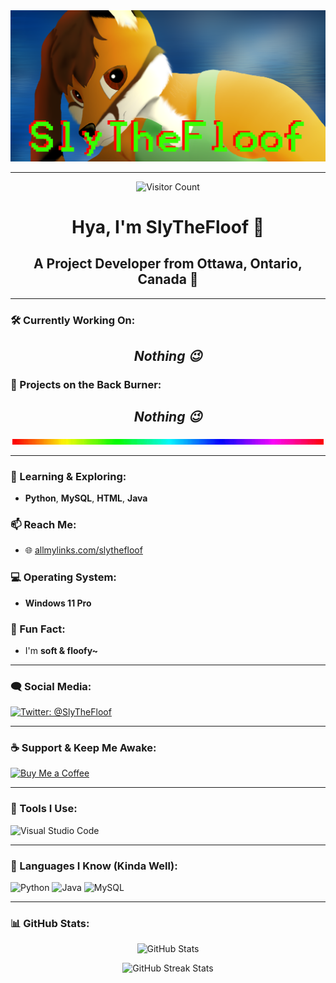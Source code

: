 <!--
    © 2021 SlyTheFloof
    Please do not copy this directly.
    I'm glad you're interested—but please explore and build your own README instead!
-->

<div align="center">
  <img src="https://raw.githubusercontent.com/SlyTheFloof/SlyTheFloof/main/SlyTheFloof%20Banner.png" alt="SlyTheFloof Banner"/>
  <hr/>
</div>

<p align="center">
  <img src="https://profile-counter.glitch.me/SlyTheFloof/count.svg" alt="Visitor Count"/>
</p>

<h1 align="center">Hya, I'm SlyTheFloof 🦊</h1>

<h2 align="center">A Project Developer from Ottawa, Ontario, Canada 🍁</h2>

---

### 🛠️ Currently Working On:
<h2 align="center"><i>Nothing 😉</i></h2>

### 🔧 Projects on the Back Burner:
<h2 align="center"><i>Nothing 😉</i></h2>

<!--
<h3 align="center"><a href="https://redfoxbot.xyz">Red-Fox Discord Bot</a></h3>
<h3 align="center"><a href="http://furchat.xyz">FurChat: Furry Chat Website & App</a></h3>
<h3 align="center">Minecraft Servers for <a href="http://dragonskeep.xyz">Dragons Keep Network</a></h3>
-->

<div align="center">
  <img src="https://raw.githubusercontent.com/SlyTheFloof/SlyTheFloof/main/Rainbow%20Devider.gif" alt="Rainbow Divider"/>
  <hr/>
</div>

### 🌱 Learning & Exploring:
- **Python**, **MySQL**, **HTML**, **Java**

### 📫 Reach Me:
- 🌐 [allmylinks.com/slythefloof](https://allmylinks.com/slythefloof)

### 💻 Operating System:
- **Windows 11 Pro**

### 🐾 Fun Fact:
- I'm **soft & floofy~**

---

### 🗨️ Social Media:
[![Twitter: @SlyTheFloof](https://img.shields.io/badge/@SlyTheFloof-%231DA1F2.svg?style=for-the-badge&logo=Twitter&logoColor=white)](https://twitter.com/SlyTheFloof)

---

### ☕ Support & Keep Me Awake:
[![Buy Me a Coffee](https://img.shields.io/badge/Buy%20Me%20a%20Coffee-ffdd00?style=for-the-badge&logo=buy-me-a-coffee&logoColor=black)](https://www.buymeacoffee.com/SlyTheFloof)

---

### 🔧 Tools I Use:
![Visual Studio Code](https://img.shields.io/badge/Visual%20Studio%20Code-0078d7.svg?style=for-the-badge&logo=visual-studio-code&logoColor=white)

---

### 🧠 Languages I Know (Kinda Well):
![Python](https://img.shields.io/badge/python-%2314354C.svg?style=for-the-badge&logo=python&logoColor=white)
![Java](https://img.shields.io/badge/java-%23ED8B00.svg?style=for-the-badge&logo=java&logoColor=white)
![MySQL](https://img.shields.io/badge/mysql-%2300f.svg?style=for-the-badge&logo=mysql&logoColor=white)

---

### 📊 GitHub Stats:
<p align="center">
  <img src="https://github-readme-stats.vercel.app/api?username=SlyTheFloof&show_icons=true&locale=en" alt="GitHub Stats"/>
</p>

<p align="center">
  <img src="https://github-readme-streak-stats.herokuapp.com/?user=SlyTheFloof" alt="GitHub Streak Stats"/>
</p>
